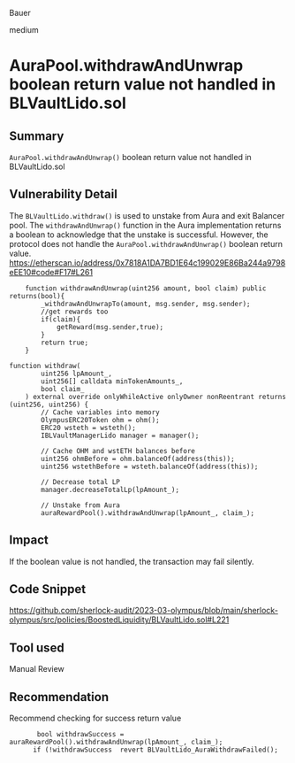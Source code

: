 Bauer

medium

# AuraPool.withdrawAndUnwrap boolean return value not handled in BLVaultLido.sol

## Summary
`AuraPool.withdrawAndUnwrap()` boolean return value not handled in BLVaultLido.sol

## Vulnerability Detail
The `BLVaultLido.withdraw()` is used to unstake from Aura and  exit Balancer pool. The `withdrawAndUnwrap()` function in the Aura implementation returns a boolean to acknowledge that the unstake is successful.  However, the protocol does not handle the `AuraPool.withdrawAndUnwrap()` boolean return value.
 https://etherscan.io/address/0x7818A1DA7BD1E64c199029E86Ba244a9798eEE10#code#F17#L261
```solidity
    function withdrawAndUnwrap(uint256 amount, bool claim) public returns(bool){
        _withdrawAndUnwrapTo(amount, msg.sender, msg.sender);
        //get rewards too
        if(claim){
            getReward(msg.sender,true);
        }
        return true;
    }
```
```solidity
function withdraw(
        uint256 lpAmount_,
        uint256[] calldata minTokenAmounts_,
        bool claim_
    ) external override onlyWhileActive onlyOwner nonReentrant returns (uint256, uint256) {
        // Cache variables into memory
        OlympusERC20Token ohm = ohm();
        ERC20 wsteth = wsteth();
        IBLVaultManagerLido manager = manager();

        // Cache OHM and wstETH balances before
        uint256 ohmBefore = ohm.balanceOf(address(this));
        uint256 wstethBefore = wsteth.balanceOf(address(this));

        // Decrease total LP
        manager.decreaseTotalLp(lpAmount_);

        // Unstake from Aura
        auraRewardPool().withdrawAndUnwrap(lpAmount_, claim_);

```
## Impact
If the boolean value is not handled, the transaction may fail silently.
## Code Snippet
https://github.com/sherlock-audit/2023-03-olympus/blob/main/sherlock-olympus/src/policies/BoostedLiquidity/BLVaultLido.sol#L221

## Tool used

Manual Review

## Recommendation
Recommend checking for success return value

  ```solidity
         bool withdrawSuccess =   auraRewardPool().withdrawAndUnwrap(lpAmount_, claim_);
        if (!withdrawSuccess  revert BLVaultLido_AuraWithdrawFailed();
```